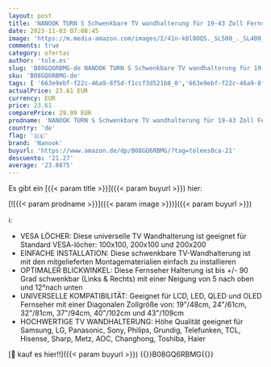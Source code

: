 ```yaml
---
layout: post
title: 'NANOOK TURN S Schwenkbare TV wandhalterung für 19-43 Zoll Fernseher | Neigbar | Wandhalter für LCD  LED  QLED und OLED Fernseher | Universelle Kompatibilität | VESA 100 x 100 bis 200 x 200 | Schwarz'
date: 2023-11-03 07:08:45
image: 'https://m.media-amazon.com/images/I/41n-k8l8OQS._SL500_._SL400_.jpg'
comments: true
category: ofertas
author: 'tole.es'
slug: 'B08GQ6RBMG-de NANOOK TURN S Schwenkbare TV wandhalterung für 19-43 Zoll...'
sku: 'B08GQ6RBMG-de'
tags: [ '663e9ebf-f22c-46a9-8f5d-f1ccf3d521b8_0','663e9ebf-f22c-46a9-8f5d-f1ccf3d521b8_6201','Arborist Merchandising Root','Elektronik & Foto','Fernseher & Heimkino','Heimkino, TV & Video Zubehör','Self Service','Special Features Stores','TV-Halterungen & Ständer','TV-Wand- & Deckenhalterungen','Wandhalterungen','nanook','🇩🇪', ]
actualPrice: 23.61 EUR
currency: EUR
price: 23.61
comparePrice: 29.99 EUR
prodname: 'NANOOK TURN S Schwenkbare TV wandhalterung für 19-43 Zoll Fernseher | Neigbar | Wandhalter für LCD  LED  QLED und OLED Fernseher | Universelle Kompatibilität | VESA 100 x 100 bis 200 x 200 | Schwarz'
country: 'de'
flag: '🇩🇪'
brand: 'Nanook'
buyurl: 'https://www.amazon.de/dp/B08GQ6RBMG/?tag=tolees0ca-21'
descuento: '21.27'
average: '23.8875'
---
```


Es gibt ein [{{< param title >}}]({{< param buyurl >}}) hier:

[![{{< param prodname >}}]({{< param image >}})]({{< param buyurl >}})

ℹ️:

- VESA LÖCHER: Diese universelle TV Wandhalterung ist geeignet für Standard VESA-löcher: 100x100, 200x100 und 200x200
- EINFACHE INSTALLATION: Diese schwenkbare TV-Wandhalterung ist mit den mitgelieferten Montagematerialien einfach zu installieren
- OPTIMALER BLICKWINKEL: Diese Fernseher Halterung ist bis +/- 90 Grad schwenkbar (Links & Rechts) mit einer Neigung von 5 nach oben und 12°nach unten
- UNIVERSELLE KOMPATIBILITÄT: Geeignet für LCD, LED, QLED und OLED Fernseher mit einer Diagonalen Zollgröße von: 19"/48cm, 24"/61cm, 32"/81cm, 37"/94cm, 40"/102cm und 43"/109cm
- HOCHWERTIGE TV WANDHALTERUNG: Höhe Qualität geeignet für Samsung, LG, Panasonic, Sony, Philips, Grundig, Telefunken, TCL, Hisense, Sharp, Metz, AOC, Changhong, Toshiba, Haier

[🛒 kauf es hier!!]({{< param buyurl >}})
{{<world>}}B08GQ6RBMG{{</world>}}
